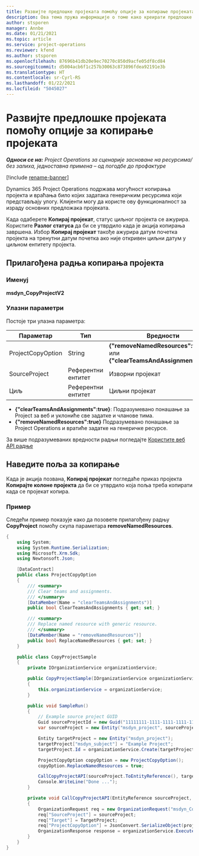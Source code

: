 ```yaml
---
title: Развијте предлошке пројеката помоћу опције за копирање пројеката
description: Ова тема пружа информације о томе како креирати предлошке пројеката помоћу прилагођене радње Копирање пројекта.
author: stsporen
manager: Annbe
ms.date: 01/21/2021
ms.topic: article
ms.service: project-operations
ms.reviewer: kfend
ms.author: stsporen
ms.openlocfilehash: 87696b41db20e9ec70270c850d9acfe05df8cd84
ms.sourcegitcommit: d5004acb6f1c257b30063c873896fdea92191e3b
ms.translationtype: HT
ms.contentlocale: sr-Cyrl-RS
ms.lasthandoff: 01/22/2021
ms.locfileid: "5045027"
---
```

# <a name="develop-project-templates-with-copy-project"></a>Развијте предлошке пројеката помоћу опције за копирање пројеката

_**Односи се на:** Project Operations за сценарије засноване на ресурсима/без залиха, једноставна примена – од погодбе до профактуре_

[!include [rename-banner](~/includes/cc-data-platform-banner.md)]

Dynamics 365 Project Operations подржава могућност копирања пројекта и враћања било којих задатака генеричким ресурсима који представљају улогу. Клијенти могу да користе ову функционалност за израду основних предложака пројеката.

Када одаберете **Копирај пројекат**, статус циљног пројекта се ажурира. Користите **Разлог статуса** да би се утврдило када је акција копирања завршена. Избор **Копирај пројекат** такође ажурира датум почетка пројекта на тренутни датум почетка ако није откривен циљни датум у циљном ентитету пројекта.

## <a name="copy-project-custom-action"></a>Прилагођена радња копирања пројекта 

### <a name="name"></a>Именуј 

**msdyn_CopyProjectV2**

### <a name="input-parameters"></a>Улазни параметри
Постоје три улазна параметра:

| Параметар          | Тип   | Вредности                                                   | 
|--------------------|--------|----------------------------------------------------------|
| ProjectCopyOption  | String | **{"removeNamedResources":true}** или **{"clearTeamsAndAssignments":true}** |
| SourceProject      | Референтни ентитет | Изворни пројекат |
| Циљ             | Референтни ентитет | Циљни пројекат |


- **{"clearTeamsAndAssignments":true}**: Подразумевано понашање за Project за веб и уклониће све задатке и чланове тима.
- **{"removeNamedResources":true}** Подразумевано понашање за Project Operations и вратиће задатке на генеричке ресурсе.

За више подразумеваних вредности радњи погледајте [Користите веб API радње](https://docs.microsoft.com/powerapps/developer/common-data-service/webapi/use-web-api-actions)

## <a name="specify-fields-to-copy"></a>Наведите поља за копирање 
Када је акција позвана, **Копирај пројекат** погледаће приказ пројекта **Копирајте колоне пројекта** да би се утврдило која поља треба копирати када се пројекат копира.


### <a name="example"></a>Пример
Следећи пример показује како да позовете прилагођену радњу **CopyProject** помоћу скупа параметара **removeNamedResources**.
```C#
{
    using System;
    using System.Runtime.Serialization;
    using Microsoft.Xrm.Sdk;
    using Newtonsoft.Json;

    [DataContract]
    public class ProjectCopyOption
    {
        /// <summary>
        /// Clear teams and assignments.
        /// </summary>
        [DataMember(Name = "clearTeamsAndAssignments")]
        public bool ClearTeamsAndAssignments { get; set; }

        /// <summary>
        /// Replace named resource with generic resource.
        /// </summary>
        [DataMember(Name = "removeNamedResources")]
        public bool ReplaceNamedResources { get; set; }
    }

    public class CopyProjectSample
    {
        private IOrganizationService organizationService;

        public CopyProjectSample(IOrganizationService organizationService)
        {
            this.organizationService = organizationService;
        }

        public void SampleRun()
        {
            // Example source project GUID
            Guid sourceProjectId = new Guid("11111111-1111-1111-1111-111111111111");
            var sourceProject = new Entity("msdyn_project", sourceProjectId);

            Entity targetProject = new Entity("msdyn_project");
            targetProject["msdyn_subject"] = "Example Project";
            targetProject.Id = organizationService.Create(targetProject);

            ProjectCopyOption copyOption = new ProjectCopyOption();
            copyOption.ReplaceNamedResources = true;

            CallCopyProjectAPI(sourceProject.ToEntityReference(), targetProject.ToEntityReference(), copyOption);
            Console.WriteLine("Done ...");
        }

        private void CallCopyProjectAPI(EntityReference sourceProject, EntityReference TargetProject, ProjectCopyOption projectCopyOption)
        {
            OrganizationRequest req = new OrganizationRequest("msdyn_CopyProjectV2");
            req["SourceProject"] = sourceProject;
            req["Target"] = TargetProject;
            req["ProjectCopyOption"] = JsonConvert.SerializeObject(projectCopyOption);
            OrganizationResponse response = organizationService.Execute(req);
        }
    }
}
```
